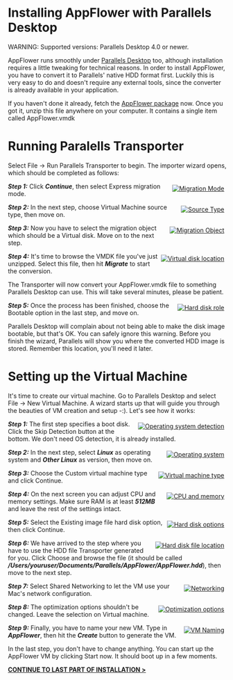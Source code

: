 # Installing AppFlower with Parallels Desktop

WARNING: Supported versions: Parallels Desktop 4.0 or newer. 

AppFlower runs smoothly under <a href="http://www.parallels.com" >Parallels Desktop</a> too, although installation requires a little tweaking for technical reasons. In order to install AppFlower, you have to convert it to Parallels' native HDD format first. Luckily this is very easy to do and doesn't require any 
external tools, since the converter is already available in your application.

If you haven't done it already, fetch the <a href="http://cdn.appflower.com/vmware.zip">AppFlower package</a> now. Once you got it, unzip this file anywhere on your computer. It contains a single item called AppFlower.vmdk

# Running Paralells Transporter

Select File -> Run Parallels Transporter to begin. The importer wizard opens, which should be completed as 
follows:

<div class="image_medium" style="float:right;"><a href="/uploads/book/virtualmachine/transporter1.png" rel="prettyPhoto" title=""><img alt="Migration Mode" src="/uploads/book/virtualmachine/transporter1.png" hspace="5" vspace="5"></a></div> 

***Step 1:*** Click ***Continue***, then select Express migration mode.



<div class="image_medium" style="float:right;"><a href="/uploads/book/virtualmachine/transporter2.png" rel="prettyPhoto" title=""><img alt="Source Type" src="/uploads/book/virtualmachine/transporter2.png" hspace="5" vspace="5"></a></div> 

***Step 2:*** In the next step, choose Virtual Machine source type, then move on.



<div class="image_medium" style="float:right;"><a href="/uploads/book/virtualmachine/transporter3.png" rel="prettyPhoto" title=""><img alt="Migration Object" src="/uploads/book/virtualmachine/transporter3.png" hspace="5" vspace="5"></a></div> 

***Step 3:*** Now you have to select the migration object which should be a Virtual disk. Move on to the next step.



<div class="image_medium" style="float:right;"><a href="/uploads/book/virtualmachine/transporter4.png" rel="prettyPhoto" title=""><img alt="Virtual disk location" src="/uploads/book/virtualmachine/transporter4.png" hspace="5" vspace="5"></a></div> 

***Step 4:*** It's time to browse the VMDK file you've just unzipped. Select this file, then hit ***Migrate*** to start the conversion.



The Transporter will now convert your AppFlower.vmdk file to something Parallels Desktop can use. This will take several minutes, please be 
patient.

<div class="image_medium" style="float:right;"><a href="/uploads/book/virtualmachine/transporter5.png" rel="prettyPhoto" title=""><img alt="Hard disk role" src="/uploads/book/virtualmachine/transporter5.png" hspace="5" vspace="5"></a></div> 

***Step 5:*** Once the process has been finished, choose the Bootable option in the last step, and move on.



Parallels Desktop will complain about not being able to make the disk image bootable, but that's OK. You can safely ignore this warning. Before you finish the wizard, Parallels will show you where the converted HDD image is stored. Remember this location, you'll need it later.

# Setting up the Virtual Machine

It's time to create our virtual machine. Go to Parallels Desktop and select File -> New Virtual Machine. A wizard 
starts up that will guide you through the beauties of VM creation and setup -:). Let's see how it works:

<div class="image_medium" style="float:right;"><a href="/uploads/book/virtualmachine/parallels1.png" rel="prettyPhoto" title=""><img alt="Operating system detection" src="/uploads/book/virtualmachine/parallels1.png" hspace="5" vspace="5"></a></div> 

***Step 1:*** The first step specifies a boot disk. Click the Skip Detection button at the bottom. We don't need OS detection, it is already installed.



<div class="image_medium" style="float:right;"><a href="/uploads/book/virtualmachine/parallels2.png" rel="prettyPhoto" title=""><img alt="Operating system" src="/uploads/book/virtualmachine/parallels2.png" hspace="5" vspace="5"></a></div> 

***Step 2:*** In the next step, select ***Linux*** as operating system and ***Other Linux*** as version, then move on.




<div class="image_medium" style="float:right;"><a href="/uploads/book/virtualmachine/parallels3.png" rel="prettyPhoto" title=""><img alt="Virtual machine type" src="/uploads/book/virtualmachine/parallels3.png" hspace="5" vspace="5"></a></div> 

***Step 3:*** Choose the Custom virtual machine type and click Continue.



<div class="image_medium" style="float:right;"><a href="/uploads/book/virtualmachine/parallels4.png" rel="prettyPhoto" title=""><img alt="CPU and memory" src="/uploads/book/virtualmachine/parallels4.png" hspace="5" vspace="5"></a></div> 

***Step 4:*** On the next screen you can adjust CPU and memory settings. Make sure RAM is at least ***512MB*** and leave the rest of the settings intact.



<div class="image_medium" style="float:right;"><a href="/uploads/book/virtualmachine/parallels5.png" rel="prettyPhoto" title=""><img alt="Hard disk options" src="/uploads/book/virtualmachine/parallels5.png" hspace="5" vspace="5"></a></div> 

***Step 5:*** Select the Existing image file hard disk option, then click Continue.



<div class="image_medium" style="float:right;"><a href="/uploads/book/virtualmachine/parallels6.png" rel="prettyPhoto" title=""><img alt="Hard disk file location" src="/uploads/book/virtualmachine/parallels6.png" hspace="5" vspace="5"></a></div> 

***Step 6:*** We have arrived to the step where you have to use the HDD file Transporter generated for you. Click Choose and 
browse the file (it should be called ***/Users/youruser/Documents/Parallels/AppFlower/AppFlower.hdd***), then move to the next step.



<div class="image_medium" style="float:right;"><a href="/uploads/book/virtualmachine/parallels7.png" rel="prettyPhoto" title=""><img alt="Networking" src="/uploads/book/virtualmachine/parallels7.png" hspace="5" vspace="5"></a></div>

***Step 7:*** Select Shared Networking to let the VM use your Mac's network configuration.




<div class="image_medium" style="float:right;"><a href="/uploads/book/virtualmachine/parallels9.png" rel="prettyPhoto" title=""><img alt="Optimization options" src="/uploads/book/virtualmachine/parallels9.png" hspace="5" vspace="5"></a></div>

***Step 8:*** The optimization options shouldn't be changed. Leave the selection on Virtual machine.



<div class="image_medium" style="float:right;"><a href="/uploads/book/virtualmachine/parallels10.png" rel="prettyPhoto" title=""><img alt="VM Naming" src="/uploads/book/virtualmachine/parallels10.png" hspace="5" vspace="5"></a></div>

***Step 9:*** Finally, you have to name your new VM. Type in ***AppFlower***, then  hit the ***Create*** button to generate the VM.



In the last step, you don't have to change anything. You can start up the AppFlower VM by clicking Start now. It should boot up in a few moments.

<strong><u><a href="/doc/1_2/learn_install_finalstep">CONTINUE TO LAST PART OF INSTALLATION &gt;</a></u></strong> 

